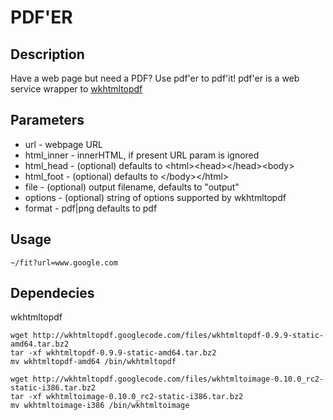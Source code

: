 # PDF'ER

## Description

Have a web page but need a PDF? Use pdf'er to pdf'it!
pdf'er is a web service wrapper to [wkhtmltopdf](http://code.google.com/p/wkhtmltopdf/)

## Parameters

- url - webpage URL
- html_inner - innerHTML, if present URL param is ignored
- html_head - (optional) defaults to &lt;html&gt;&lt;head&gt;&lt;/head&gt;&lt;body&gt;
- html_foot - (optional) defaults to &lt;/body&gt;&lt;/html&gt;
- file - (optional) output filename, defaults to "output"
- options - (optional) string of options supported by wkhtmltopdf
- format - pdf|png defaults to pdf

## Usage
    ~/fit?url=www.google.com

## Dependecies

wkhtmltopdf

```
wget http://wkhtmltopdf.googlecode.com/files/wkhtmltopdf-0.9.9-static-amd64.tar.bz2
tar -xf wkhtmltopdf-0.9.9-static-amd64.tar.bz2
mv wkhtmltopdf-amd64 /bin/wkhtmltopdf

wget http://wkhtmltopdf.googlecode.com/files/wkhtmltoimage-0.10.0_rc2-static-i386.tar.bz2
tar -xf wkhtmltoimage-0.10.0_rc2-static-i386.tar.bz2 
mv wkhtmltoimage-i386 /bin/wkhtmltoimage
```